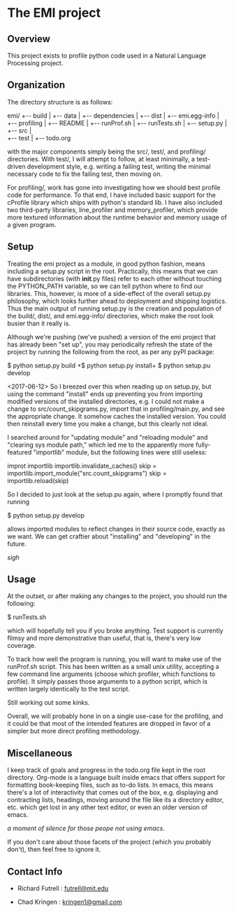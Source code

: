 
The EMI project
===============

Overview
---------
This project exists to profile python code used in a Natural Language Processing project.


Organization
-------------
The directory structure is as follows: 

emi/
	+-- build
	|
	+-- data
	|
	+-- dependencies
	|
	+-- dist
	|
	+-- emi.egg-info
	|
	+-- profiling
	|
	+-- README
	|
	+-- runProf.sh
	|
	+-- runTests.sh
	|
	+-- setup.py
	|
	+-- src
	|  
	+-- test
	|
	+-- todo.org

with the major components simply being the src/, test/, and profiling/ directories.  With test/, I will attempt to follow,
at least minimally, a test-driven development style, e.g. writing a failing test, writing the minimal necessary code to fix the
failing test, then moving on.

For profiling/, work has gone into investigating how we should best profile code for performance.  To that end, I have 
included basic support for the cProfile library which ships with python's standard lib.  I have also included 
two third-party libraries, line_profiler and memory_profiler, which provide more textured information about the runtime 
behavior and memory usage of a given program.  


Setup
-----
Treating the emi project as a module, in good python fashion, means including a setup.py script in the root.  Practically,
this means that we can have subdirectories (with __init__.py files) refer to each other without touching the PYTHON_PATH
variable, so we can tell python where to find our libraries.  This, however, is more of a side-effect of the overall setup.py
philosophy, which looks further ahead to deployment and shipping logistics.  Thus the main output of running
setup.py is the creation and population of the build/, dist/, and emi.egg-info/ directories, which make the root look 
busier than it really is.  

Although we're pushing (we've pushed) a version of the emi project that has already been "set up", you may periodically refresh
the state of the project by running the following from the root, as per any pyPI package:

$ python setup.py build
+$ python setup.py install+
$ python setup.pu develop

<2017-06-12>
So I breezed over this when reading up on setup.py, but using the command "install" ends up preventing you from importing
modified versions of the installed directories, e.g. I could not make a change to src/count_skipgrams.py, import that in
profiling/main.py, and see the appropriate change.  It somehow caches the installed version.  You could then reinstall
every time you make a change, but this clearly not ideal.

I searched around for "updating module" and "reloading module" and "clearing sys module path," which led me to the apparently
more fully-featured "importlib" module, but the following lines were still useless:

improt importlib
importlib.invalidate_caches()
skip = importlib.import_module("src.count_skipgrams")
skip = importlib.reload(skip)

So I decided to just look at the setup.pu again, where I promptly found that running

$ python setup.py develop

allows imported modules to reflect changes in their source code, exactly as we want.  We can get craftier about "installing"
and "developing" in the future.

*sigh*


Usage
-----
At the outset, or after making any changes to the project, you should run the following:

$ runTests.sh

which will hopefully tell you if you broke anything.  Test support is currently flimsy and more demonstrative than useful, that
is, there's very low coverage.

To track how well the program is running, you will want to make use of the runProf.sh script.  This has been written as a small
unix utility, accepting a few command line arguments (choose which profiler, which functions to profile).  It simply passes
those arguments to a python script, which is written largely identically to the test script.

Still working out some kinks.

Overall, we will probably hone in on a single use-case for the profiling, and it could be that most of the intended features
are dropped in favor of a simpler but more direct profiling methodology.  


Miscellaneous
-------------
I keep track of goals and progress in the todo.org file kept in the root directory.  Org-mode is a language built inside
emacs that offers support for formatting book-keeping files, such as to-do lists.  In emacs, this means there's a lot of
interactivity that comes out of the box, e.g. displaying and contracting lists, headings, moving around the file like its
a directory editor, etc. which get lost in any other text editor, or even an older version of emacs.

*a moment of silence for those peope not using emacs*.

If you don't care about those facets of the project (which you probably don't), then feel free to ignore it.  


Contact Info
-------------

+ Richard Futrell : futrell@mit.edu

+ Chad Kringen : kringen1@gmail.com